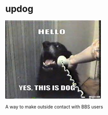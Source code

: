 updog
=====

![Image of our mascot](https://github.com/bigboringsystem/updog/blob/master/pics/hello_this_is_dog.jpg)

A way to make outside contact with BBS users

